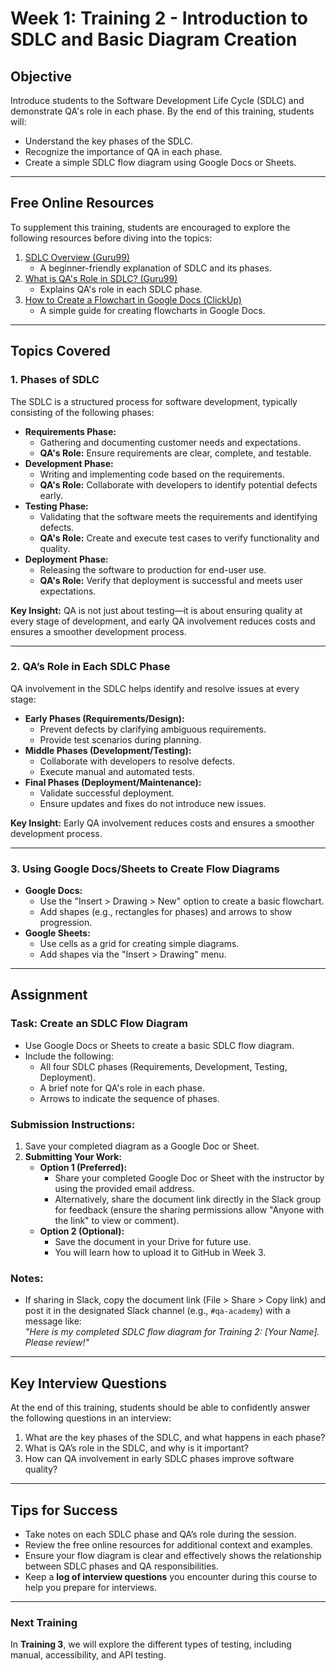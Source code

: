 # Week 1: Training 2 - Introduction to SDLC and Basic Diagram Creation

## Objective
Introduce students to the Software Development Life Cycle (SDLC) and demonstrate QA's role in each phase. By the end of this training, students will:
- Understand the key phases of the SDLC.
- Recognize the importance of QA in each phase.
- Create a simple SDLC flow diagram using Google Docs or Sheets.

---

## Free Online Resources
To supplement this training, students are encouraged to explore the following resources before diving into the topics:
1. [SDLC Overview (Guru99)](https://www.guru99.com/software-development-life-cycle-tutorial.html)  
   - A beginner-friendly explanation of SDLC and its phases.
2. [What is QA's Role in SDLC? (Guru99)](https://www.guru99.com/software-testing-life-cycle.html)  
   - Explains QA's role in each SDLC phase.
3. [How to Create a Flowchart in Google Docs (ClickUp)](https://clickup.com/blog/flowchart-in-google-docs/)  
   - A simple guide for creating flowcharts in Google Docs.

---

## Topics Covered

### 1. Phases of SDLC
The SDLC is a structured process for software development, typically consisting of the following phases:
- **Requirements Phase:**
  - Gathering and documenting customer needs and expectations.
  - **QA's Role:** Ensure requirements are clear, complete, and testable.
- **Development Phase:**
  - Writing and implementing code based on the requirements.
  - **QA's Role:** Collaborate with developers to identify potential defects early.
- **Testing Phase:**
  - Validating that the software meets the requirements and identifying defects.
  - **QA's Role:** Create and execute test cases to verify functionality and quality.
- **Deployment Phase:**
  - Releasing the software to production for end-user use.
  - **QA's Role:** Verify that deployment is successful and meets user expectations.

**Key Insight:** QA is not just about testing—it is about ensuring quality at every stage of development, and early QA involvement reduces costs and ensures a smoother development process.

---

### 2. QA’s Role in Each SDLC Phase
QA involvement in the SDLC helps identify and resolve issues at every stage:
- **Early Phases (Requirements/Design):**
  - Prevent defects by clarifying ambiguous requirements.
  - Provide test scenarios during planning.
- **Middle Phases (Development/Testing):**
  - Collaborate with developers to resolve defects.
  - Execute manual and automated tests.
- **Final Phases (Deployment/Maintenance):**
  - Validate successful deployment.
  - Ensure updates and fixes do not introduce new issues.

**Key Insight:** Early QA involvement reduces costs and ensures a smoother development process.

---

### 3. Using Google Docs/Sheets to Create Flow Diagrams
- **Google Docs:**
  - Use the "Insert > Drawing > New" option to create a basic flowchart.
  - Add shapes (e.g., rectangles for phases) and arrows to show progression.
- **Google Sheets:**
  - Use cells as a grid for creating simple diagrams.
  - Add shapes via the "Insert > Drawing" menu.

---

## Assignment
### Task: Create an SDLC Flow Diagram
- Use Google Docs or Sheets to create a basic SDLC flow diagram.
- Include the following:
  - All four SDLC phases (Requirements, Development, Testing, Deployment).
  - A brief note for QA's role in each phase.
  - Arrows to indicate the sequence of phases.

### Submission Instructions:
1. Save your completed diagram as a Google Doc or Sheet.
2. **Submitting Your Work:**
   - **Option 1 (Preferred):**  
     - Share your completed Google Doc or Sheet with the instructor by using the provided email address.  
     - Alternatively, share the document link directly in the Slack group for feedback (ensure the sharing permissions allow "Anyone with the link" to view or comment).  
   - **Option 2 (Optional):**  
     - Save the document in your Drive for future use.  
     - You will learn how to upload it to GitHub in Week 3.

### Notes:
- If sharing in Slack, copy the document link (File > Share > Copy link) and post it in the designated Slack channel (e.g., `#qa-academy`) with a message like:  
  *"Here is my completed SDLC flow diagram for Training 2: [Your Name]. Please review!"*

---

## Key Interview Questions
At the end of this training, students should be able to confidently answer the following questions in an interview:
1. What are the key phases of the SDLC, and what happens in each phase?
2. What is QA’s role in the SDLC, and why is it important?
3. How can QA involvement in early SDLC phases improve software quality?

---

## Tips for Success
- Take notes on each SDLC phase and QA’s role during the session.
- Review the free online resources for additional context and examples.
- Ensure your flow diagram is clear and effectively shows the relationship between SDLC phases and QA responsibilities.
- Keep a **log of interview questions** you encounter during this course to help you prepare for interviews.

---

### Next Training
In **Training 3**, we will explore the different types of testing, including manual, accessibility, and API testing.
